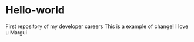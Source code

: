 # Hello-world
First repository of my developer careers
This is a example of change!
I  love u Margui
